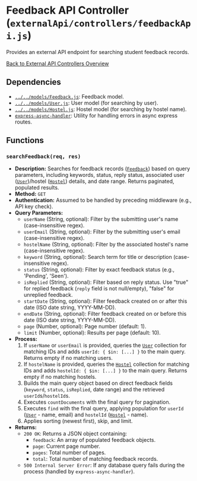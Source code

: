 # Feedback API Controller (`externalApi/controllers/feedbackApi.js`)

Provides an external API endpoint for searching student feedback records.

[Back to External API Controllers Overview](README.md)

## Dependencies

- [`../../models/Feedback.js`](../../models/Feedback.md): Feedback model.
- [`../../models/User.js`](../../models/User.md): User model (for searching by user).
- [`../../models/Hostel.js`](../../models/Hostel.md): Hostel model (for searching by hostel name).
- [`express-async-handler`](https://www.npmjs.com/package/express-async-handler): Utility for handling errors in async express routes.

## Functions

### `searchFeedback(req, res)`

- **Description:** Searches for feedback records ([`Feedback`](../../models/Feedback.md)) based on query parameters, including keywords, status, reply status, associated user ([`User`](../../models/User.md))/hostel ([`Hostel`](../../models/Hostel.md)) details, and date range. Returns paginated, populated results.
- **Method:** `GET`
- **Authentication:** Assumed to be handled by preceding middleware (e.g., API key check).
- **Query Parameters:**
  - `userName` (String, optional): Filter by the submitting user's name (case-insensitive regex).
  - `userEmail` (String, optional): Filter by the submitting user's email (case-insensitive regex).
  - `hostelName` (String, optional): Filter by the associated hostel's name (case-insensitive regex).
  - `keyword` (String, optional): Search term for title or description (case-insensitive regex).
  - `status` (String, optional): Filter by exact feedback status (e.g., 'Pending', 'Seen').
  - `isReplied` (String, optional): Filter based on reply status. Use "true" for replied feedback (`reply` field is not null/empty), "false" for unreplied feedback.
  - `startDate` (String, optional): Filter feedback created on or after this date (ISO date string, YYYY-MM-DD).
  - `endDate` (String, optional): Filter feedback created on or before this date (ISO date string, YYYY-MM-DD).
  - `page` (Number, optional): Page number (default: 1).
  - `limit` (Number, optional): Results per page (default: 10).
- **Process:**
  1.  If `userName` or `userEmail` is provided, queries the [`User`](../../models/User.md) collection for matching IDs and adds `userId: { $in: [...] }` to the main query. Returns empty if no matching users.
  2.  If `hostelName` is provided, queries the [`Hostel`](../../models/Hostel.md) collection for matching IDs and adds `hostelId: { $in: [...] }` to the main query. Returns empty if no matching hostels.
  3.  Builds the main query object based on direct feedback fields (`keyword`, `status`, `isReplied`, date range) and the retrieved `userId`s/`hostelId`s.
  4.  Executes `countDocuments` with the final query for pagination.
  5.  Executes `find` with the final query, applying population for `userId` ([`User`](../../models/User.md) - name, email) and `hostelId` ([`Hostel`](../../models/Hostel.md) - name).
  6.  Applies sorting (newest first), skip, and limit.
- **Returns:**
  - `200 OK`: Returns a JSON object containing:
    - `feedback`: An array of populated feedback objects.
    - `page`: Current page number.
    - `pages`: Total number of pages.
    - `total`: Total number of matching feedback records.
  - `500 Internal Server Error`: If any database query fails during the process (handled by `express-async-handler`).
